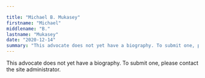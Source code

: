 ```yaml
---

title: "Michael B. Mukasey"
firstname: "Michael"
middlename: "B."
lastname: "Mukasey"
date: "2020-12-14"
summary: "This advocate does not yet have a biography. To submit one, please contact the site administrator."
---
```

This advocate does not yet have a biography. To submit one, please contact the site administrator.

